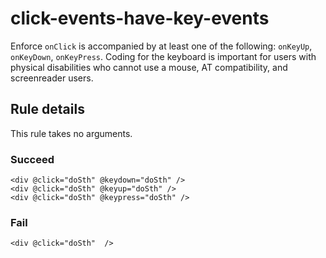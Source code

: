 # click-events-have-key-events

Enforce `onClick` is accompanied by at least one of the following: `onKeyUp`, `onKeyDown`, `onKeyPress`. Coding for the keyboard is important for users with physical disabilities who cannot use a mouse, AT compatibility, and screenreader users.

## Rule details

This rule takes no arguments.

### Succeed
```template
<div @click="doSth" @keydown="doSth" />
<div @click="doSth" @keyup="doSth" />
<div @click="doSth" @keypress="doSth" />
```

### Fail
```template
<div @click="doSth"  />
```
